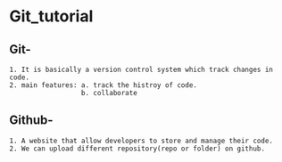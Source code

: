 # Git_tutorial
## Git-
    1. It is basically a version control system which track changes in code. 
    2. main features: a. track the histroy of code.
                      b. collaborate  
## Github-
    1. A website that allow developers to store and manage their code.
    2. We can upload different repository(repo or folder) on github.  
    
    
